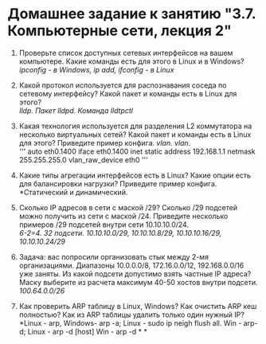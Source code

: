 # Домашнее задание к занятию "3.7. Компьютерные сети, лекция 2"

1. Проверьте список доступных сетевых интерфейсов на вашем компьютере. Какие команды есть для этого в Linux и в Windows?   
*ipconfig - в Windows, ip add, ifconfig - в Linux*

2. Какой протокол используется для распознавания соседа по сетевому интерфейсу? Какой пакет и команды есть в Linux для этого?   
*lldp. Пакет lldpd. Команда lldtpctl*

3. Какая технология используется для разделения L2 коммутатора на несколько виртуальных сетей? Какой пакет и команды есть в Linux для этого? Приведите пример конфига.   *vlan. vlan.*   
'''
auto eth0.1400
iface eth0.1400 inet static
        address 192.168.1.1
        netmask 255.255.255.0
        vlan_raw_device eth0
'''   

4. Какие типы агрегации интерфейсов есть в Linux? Какие опции есть для балансировки нагрузки? Приведите пример конфига.   
*Статический и динамический.

5. Сколько IP адресов в сети с маской /29? Сколько /29 подсетей можно получить из сети с маской /24. Приведите несколько примеров /29 подсетей внутри сети 10.10.10.0/24.   
*6-2=4. 32 подсети. 10.10.10.0/29, 10.10.10.8/29, 10.10.10.16/29, 10.10.10.24/29*

6. Задача: вас попросили организовать стык между 2-мя организациями. Диапазоны 10.0.0.0/8, 172.16.0.0/12, 192.168.0.0/16 уже заняты. Из какой подсети допустимо взять частные IP адреса? Маску выберите из расчета максимум 40-50 хостов внутри подсети.   
*100.64.0.0/26*

7. Как проверить ARP таблицу в Linux, Windows? Как очистить ARP кеш полностью? Как из ARP таблицы удалить только один нужный IP?   
*Linux - arp, Windows- arp -a; Linux - sudo ip neigh flush all. Win - arp-d; Linux - arp -d [host] Win - arp -d *  *   
